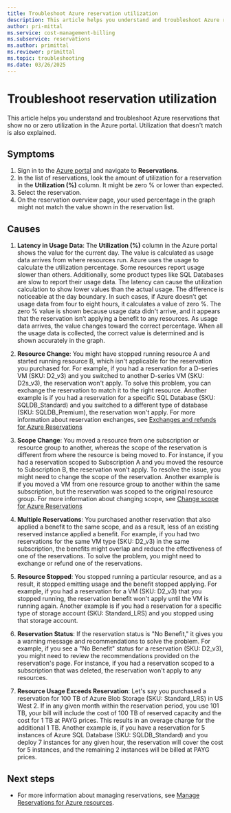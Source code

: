 ```yaml
---
title: Troubleshoot Azure reservation utilization
description: This article helps you understand and troubleshoot Azure reservations that show no or zero utilization in the Azure portal. Utilization that doesn't match is also explained.
author: pri-mittal
ms.service: cost-management-billing
ms.subservice: reservations
ms.author: primittal
ms.reviewer: primittal
ms.topic: troubleshooting
ms.date: 03/26/2025
---
```


# Troubleshoot reservation utilization

This article helps you understand and troubleshoot Azure reservations that show no or zero utilization in the Azure portal. Utilization that doesn't match is also explained.

## Symptoms

1. Sign in to the [Azure portal](https://portal.azure.com) and navigate to **Reservations**.
1. In the list of reservations, look the amount of utilization for a reservation in the **Utilization (%)** column. It might be zero % or lower than expected.
1. Select the reservation.
1. On the reservation overview page, your used percentage in the graph might not match the value shown in the reservation list.

## Causes

1. **Latency in Usage Data**: The **Utilization (%)** column in the Azure portal shows the value for the current day. The value is calculated as usage data arrives from where resources run. Azure uses the usage to calculate the utilization percentage. Some resources report usage slower than others. Additionally, some product types like SQL Databases are slow to report their usage data.
The latency can cause the utilization calculation to show lower values than the actual usage. The difference is noticeable at the day boundary. In such cases, if Azure doesn’t get usage data from four to eight hours, it calculates a value of zero %. The zero % value is shown because usage data didn't arrive, and it appears that the reservation isn’t applying a benefit to any resources.
As usage data arrives, the value changes toward the correct percentage. When all the usage data is collected, the correct value is determined and is shown accurately in the graph.

2. **Resource Change**: You might have stopped running resource A and started running resource B, which isn't applicable for the reservation you purchased for. For example, if you had a reservation for a D-series VM (SKU: D2_v3) and you switched to another D-series VM (SKU: D2s_v3), the reservation won't apply. To solve this problem, you can exchange the reservation to match it to the right resource. Another example is if you had a reservation for a specific SQL Database (SKU: SQLDB_Standard) and you switched to a different type of database (SKU: SQLDB_Premium), the reservation won't apply. For more information about reservation exchanges, see [Exchanges and refunds for Azure Reservations](exchange-and-refund-azure-reservations.md)

3. **Scope Change**: You moved a resource from one subscription or resource group to another, whereas the scope of the reservation is different from where the resource is being moved to. For instance, if you had a reservation scoped to Subscription A and you moved the resource to Subscription B, the reservation won't apply. To resolve the issue, you might need to change the scope of the reservation. Another example is if you moved a VM from one resource group to another within the same subscription, but the reservation was scoped to the original resource group. For more information about changing scope, see [Change scope for Azure Reservations](manage-reserved-vm-instance.md#change-the-reservation-scope)

4. **Multiple Reservations**: You purchased another reservation that also applied a benefit to the same scope, and as a result, less of an existing reserved instance applied a benefit. For example, if you had two reservations for the same VM type (SKU: D2_v3) in the same subscription, the benefits might overlap and reduce the effectiveness of one of the reservations. To solve the problem, you might need to exchange or refund one of the reservations.

5. **Resource Stopped**: You stopped running a particular resource, and as a result, it stopped emitting usage and the benefit stopped applying. For example, if you had a reservation for a VM (SKU: D2_v3) that you stopped running, the reservation benefit won't apply until the VM is running again. Another example is if you had a reservation for a specific type of storage account (SKU: Standard_LRS) and you stopped using that storage account.

6. **Reservation Status**: If the reservation status is "No Benefit," it gives you a warning message and recommendations to solve the problem. For example, if you see a "No Benefit" status for a reservation (SKU: D2_v3), you might need to review the recommendations provided on the reservation's page. For instance, if you had a reservation scoped to a subscription that was deleted, the reservation won't apply to any resources.

7. **Resource Usage Exceeds Reservation**: Let's say you purchased a reservation for 100 TB of Azure Blob Storage (SKU: Standard_LRS) in US West 2. If in any given month within the reservation period, you use 101 TB, your bill will include the cost of 100 TB of reserved capacity and the cost for 1 TB at PAYG prices. This results in an overage charge for the additional 1 TB. Another example is, if you have a reservation for 5 instances of Azure SQL Database (SKU: SQLDB_Standard) and you deploy 7 instances for any given hour, the reservation will cover the cost for 5 instances, and the remaining 2 instances will be billed at PAYG prices.

## Next steps

- For more information about managing reservations, see [Manage Reservations for Azure resources](manage-reserved-vm-instance.md).
